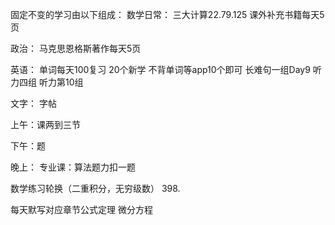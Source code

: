 固定不变的学习由以下组成：
数学日常：
	三大计算22.79.125
	课外补充书籍每天5页


政治：
	马克思恩格斯著作每天5页

英语：
	单词每天100复习
	20个新学
	不背单词等app10个即可
	长难句一组Day9
	听力四组
	听力第10组

文字：
	字帖

上午：课两到三节

下午：题

晚上：
专业课：算法题力扣一题

数学练习轮换（二重积分，无穷级数）
398.

每天默写对应章节公式定理 微分方程


